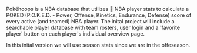   Pokéhoops is a NBA database that utilizes 🏀 NBA player stats to calculate a POKED (P.O.K.E.D. - Power, Offense, Kinetics, Endurance, Defense)
  score of every active (and teamed) NBA player. The inital project will include a searchable player database with team rosters, user login
  and a 'favorite player' button on each player's individual overview page. 

 In this inital version we will use season stats since we are in the offeseason. 